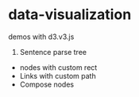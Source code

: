 # data-visualization
demos with d3.v3.js

1.  Sentence parse tree 
  - nodes with custom rect
  - Links with custom path
  - Compose nodes
